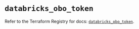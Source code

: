 # `databricks_obo_token`

Refer to the Terraform Registry for docs: [`databricks_obo_token`](https://registry.terraform.io/providers/databricks/databricks/1.48.0/docs/resources/obo_token).
